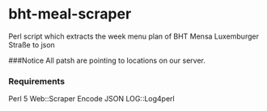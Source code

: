 # bht-meal-scraper
Perl script which extracts the week menu plan of BHT Mensa Luxemburger Straße to json

###Notice
All patsh are pointing to locations on our server.

### Requirements
Perl 5
Web::Scraper
Encode
JSON
LOG::Log4perl
